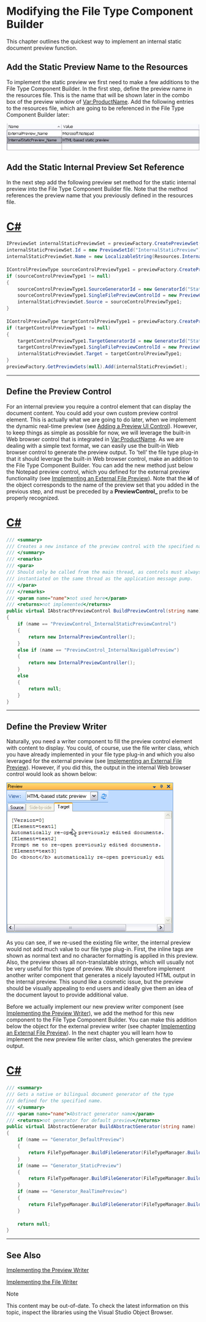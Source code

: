 Modifying the File Type Component Builder
==

This chapter outlines the quickest way to implement an internal static document preview function.

Add the Static Preview Name to the Resources
--

To implement the static preview we first need to make a few additions to the File Type Component Builder. In the first step, define the preview name in the resources file. This is the name that will be shown later in the combo box of the preview window of <Var:ProductName>. Add the following entries to the resources file, which are going to be referenced in the File Type Component Builder later:

![InternalStaticPreviewName](images/InternalStaticPreviewName.jpg)

Add the Static Internal Preview Set Reference
--

In the next step add the following preview set method for the static internal preview into the File Type Component Builder file. Note that the method references the preview name that you previously defined in the resources file.

# [C#](#tab/tabid-1)
```cs
IPreviewSet internalStaticPreviewSet = previewFactory.CreatePreviewSet();
internalStaticPreviewSet.Id = new PreviewSetId("InternalStaticPreview");
internalStaticPreviewSet.Name = new LocalizableString(Resources.InternalStaticPreview_Name);

IControlPreviewType sourceControlPreviewType1 = previewFactory.CreatePreviewType<IControlPreviewType>() as IControlPreviewType;
if (sourceControlPreviewType1 != null)
{
    sourceControlPreviewType1.SourceGeneratorId = new GeneratorId("StaticPreview");
    sourceControlPreviewType1.SingleFilePreviewControlId = new PreviewControlId("InternalNavigablePreview");
    internalStaticPreviewSet.Source = sourceControlPreviewType1;
}

IControlPreviewType targetControlPreviewType1 = previewFactory.CreatePreviewType<IControlPreviewType>() as IControlPreviewType;
if (targetControlPreviewType1 != null)
{
    targetControlPreviewType1.TargetGeneratorId = new GeneratorId("StaticPreview");
    targetControlPreviewType1.SingleFilePreviewControlId = new PreviewControlId("InternalNavigablePreview");
    internalStaticPreviewSet.Target = targetControlPreviewType1;
}
previewFactory.GetPreviewSets(null).Add(internalStaticPreviewSet);
```
***

Define the Preview Control
--

For an internal preview you require a control element that can display the document content. You could add your own custom preview control element. This is actually what we are going to do later, when we implement the dynamic real-time preview (see [Adding a Preview UI Control](adding_a_preview_ui_control.md)). However, to keep things as simple as possible for now, we will leverage the built-in Web browser control that is integrated in <Var:ProductName>. As we are dealing with a simple text format, we can easily use the built-in Web browser control to generate the preview output. To 'tell' the file type plug-in that it should leverage the built-in Web browser control, make an addition to the File Type Component Builder. You can add the new method just below the Notepad preview control, which you defined for the external preview functionality (see [Implementing an External File Preview](implementing_an_external_file_preview.md)). Note that the **id** of the object corresponds to the name of the preview set that you added in the previous step, and must be preceded by a **PreviewControl_** prefix to be properly recognized.

# [C#](#tab/tabid-2)
```cs
/// <summary>
/// Creates a new instance of the preview control with the specified name.
/// </summary>
/// <remarks>
/// <para>
/// Should only be called from the main thread, as controls must always be
/// instantiated on the same thread as the application message pump.
/// </para>
/// </remarks>
/// <param name="name">not used here</param>
/// <returns>not implemented</returns>
public virtual IAbstractPreviewControl BuildPreviewControl(string name)
{
    if (name == "PreviewControl_InternalStaticPreviewControl")
    {
        return new InternalPreviewController();
    }
    else if (name == "PreviewControl_InternalNavigablePreview")
    {
        return new InternalPreviewController();
    }
    else
    {
        return null;
    }
}
```
***

Define the Preview Writer
--

Naturally, you need a writer component to fill the preview control element with content to display. You could, of course, use the file writer class, which you have already implemented in your file type plug-in and which you also leveraged for the external preview (see [Implementing an External File Preview](implementing_an_external_file_preview.md)). However, if you did this, the output in the internal Web browser control would look as shown below:

![StaticPreviewNotGood](images/StaticPreviewNotGood.jpg)

As you can see, if we re-used the existing file writer, the internal preview would not add much value to our file type plug-in. First, the inline tags are shown as normal text and no character formatting is applied in this preview. Also, the preview shows all non-translatable strings, which will usually not be very useful for this type of preview. We should therefore implement another writer component that generates a nicely layouted HTML output in the internal preview. This sound like a cosmetic issue, but the preview should be visually appealing to end users and ideally give them an idea of the document layout to provide additional value.

Before we actually implement our new preview writer component (see [Implementing the Preview Writer](implementing_the_preview_writer.md)), we add the method for this new component to the File Type Component Builder. You can make this addition below the object for the external preview writer (see chapter [Implementing an External File Preview](implementing_an_external_file_preview.md)). In the next chapter you will learn how to implement the new preview file writer class, which generates the preview output.

# [C#](#tab/tabid-3)
```cs
/// <summary>
/// Gets a native or bilingual document generator of the type
/// defined for the specified name.
/// </summary>
/// <param name="name">Abstract generator name</param>
/// <returns>not generator for default preview</returns>
public virtual IAbstractGenerator BuildAbstractGenerator(string name)
{
    if (name == "Generator_DefaultPreview")
    {
        return FileTypeManager.BuildFileGenerator(FileTypeManager.BuildNativeGenerator(new SimpleTextWriter()));
    }
    if (name == "Generator_StaticPreview")
    {
        return FileTypeManager.BuildFileGenerator(FileTypeManager.BuildNativeGenerator(new SimpleTextWriter()));
    }
    if (name == "Generator_RealTimePreview")
    {
        return FileTypeManager.BuildFileGenerator(FileTypeManager.BuildNativeGenerator(new InternalPreviewWriter()));
    }

    return null;
}
```
***

See Also
--



[Implementing the Preview Writer](implementing_the_preview_writer.md)

[Implementing the File Writer](implementing_the_file_writer.md)

>[!NOTE]
>
> This content may be out-of-date. To check the latest information on this topic, inspect the libraries using the Visual Studio Object Browser.